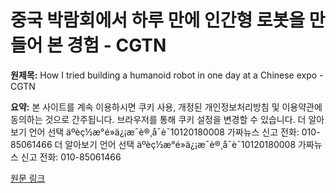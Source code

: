 # 중국 박람회에서 하루 만에 인간형 로봇을 만들어 본 경험 - CGTN

**원제목:** How I tried building a humanoid robot in one day at a Chinese expo - CGTN

**요약:** 본 사이트를 계속 이용하시면 쿠키 사용, 개정된 개인정보처리방침 및 이용약관에 동의하는 것으로 간주됩니다. 브라우저를 통해 쿠키 설정을 변경할 수 있습니다.
더 알아보기
언어 선택
äºèç½æ°é»ä¿¡æ¯è®¸å¯è¯10120180008
가짜뉴스 신고 전화: 010-85061466
더 알아보기
언어 선택
äºèç½æ°é»ä¿¡æ¯è®¸å¯è¯10120180008
가짜뉴스 신고 전화: 010-85061466

[원문 링크](https://news.cgtn.com/news/2025-07-20/How-I-tried-building-a-humanoid-robot-in-one-day-at-a-Chinese-expo-1FanDiNVao0/p.html)
